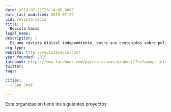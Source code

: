 ```yaml
---
date: 2019-07-21T23:14:06.000Z
date_last_modified: 2019-07-22
uid: revista-vacio
title: |
  Revista Vacío
legal_name: 
description: |
  Es una revista digital independiente, entre sus contenidos sobre política, cultura, genero y metageek, tiene una sección de ciencia y tecnología.
org_type: 
website: http://revistavacio.com/
year_founded: 2015
facebook: https://www.facebook.com/pg/revistavacio/about/?ref=page_internal
twitter: 
tags:

cities: 
  - San José

---
```


Esta organización tiene los siguientes proyectos:


